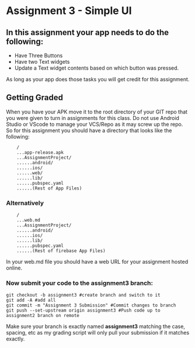 # Assignment 3 - Simple UI

## In this assignment your app needs to do the following:

* Have Three Buttons
* Have two Text widgets
* Update a Text widget contents based on which button was pressed.

As long as your app does those tasks you will get credit for this assignment.

## Getting Graded

When you have your APK move it to the root directory of your GIT repo that you were given to turn in assignments for this class. Do not use Android Studio or VScode to manage your VCS/Repo as it may screw up the repo. So for this assignment you should have a directory that looks like the following:

```
    /
    ...app-release.apk
    ...AssignmentProject/
    ......android/
    ......ios/
    ......web/
    ......lib/
    ......pubspec.yaml
    ......(Rest of App Files)
```

### Alternatively

```
    /
    ...web.md
    ...AssignmentProject/
    ......android/
    ......ios/
    ......lib/
    ......pubspec.yaml
    ......(Rest of firebase App Files)
```
In your web.md file you should have a web URL for your assignment hosted online. 

### Now submit your code to the **assignment3** branch:

```
git checkout -b assignment3 #create branch and switch to it
git add -A #add all
git commit -m "Assignment 3 Submission" #Commit changes to branch
git push --set-upstream origin assignment3 #Push code up to assignment2 branch on remote
```

Make sure your branch is exactly named **assignment3** matching the case, spacing, etc as my grading script will only pull your submission if it matches exactly.
